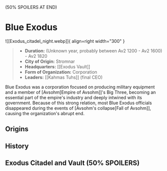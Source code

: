 (50% SPOILERS AT END)

# Blue Exodus

![[Exodus_citadel_night.webp]]{ align=right width="300" }

> - **Duration:** (Unknown year, probably between Av2 1200 - Av2 1600) - Av2 1820
> - **City of Origin:** Stromnar
> - **Headquarters:** [[Exodus Vault]]
> - **Form of Organization:** Corporation
> - **Leaders:** [[Kahmas Tuhs]] (final CEO)


Blue Exodus was a corporation focused on producing military equipment and a member of [Avsohm[Empire of Avsohm]]'s Big Three, becoming an essential part of the empire's industry and deeply intwined with its government. Because of this strong relation, most Blue Exodus officials disappeared during the events of [Avsohm's collapse[Fall of Avsohm]], causing the organization's abrupt end.

## Origins

## History

## Exodus Citadel and Vault (50% SPOILERS)

